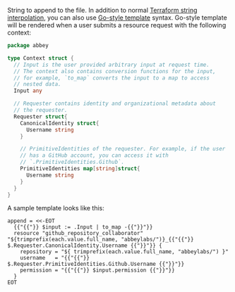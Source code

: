 String to append to the file.
In addition to normal [Terraform string interpolation][1],
you can also use [Go-style template][1] syntax. 
Go-style template will be rendered when a user submits a resource
request with the following context:

```go
package abbey

type Context struct {
  // Input is the user provided arbitrary input at request time.
  // The context also contains conversion functions for the input,
  // for example, `to_map` converts the input to a map to access
  // nested data.
  Input any

  // Requester contains identity and organizational metadata about
  // the requester.
  Requester struct{
    CanonicalIdentity struct{
      Username string
    }

    // PrimitiveIdentities of the requester. For example, if the user
    // has a GitHub account, you can access it with
    // `.PrimitiveIdentities.Github`.
    PrimitiveIdentities map[string]struct{
      Username string
    }
  }
}
```

A sample template looks like this:

```
append = <<-EOT
  {{"{{"}} $input := .Input | to_map -{{"}}"}}
  resource "github_repository_collaborator" "${trimprefix(each.value.full_name, "abbeylabs/")}_{{"{{"}} $.Requester.CanonicalIdentity.Username {{"}}"}} {
    repository = "${ trimprefix(each.value.full_name, "abbeylabs/") }"
    username   = "{{"{{"}} $.Requester.PrimitiveIdentities.Github.Username {{"}}"}}
    permission = "{{"{{"}} $input.permission {{"}}"}}
  }
EOT
```

[1]: https://developer.hashicorp.com/terraform/language/expressions/strings#string-templates
[2]: https://pkg.go.dev/text/template
